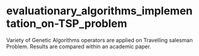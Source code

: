 # evaluationary_algorithms_implementation_on-TSP_problem
Variety of Genetic Algorithms operators are applied on Travelling salesman Problem. Results are compared within an academic paper.
